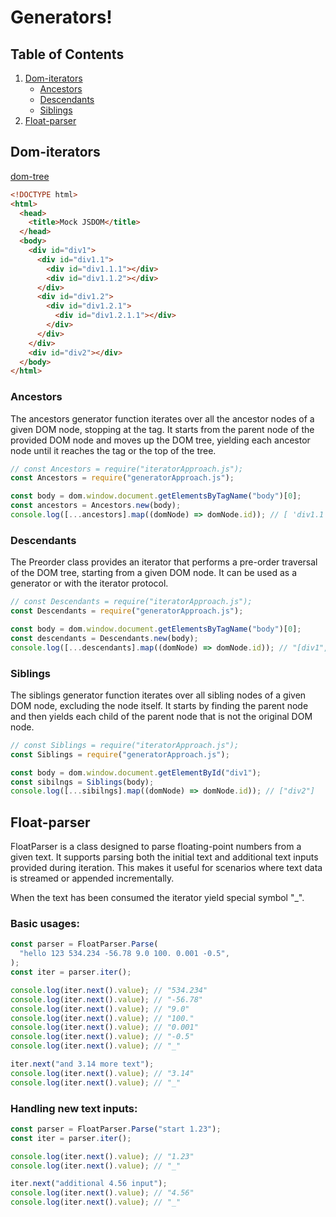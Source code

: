 # Generators!

## Table of Contents

1. [Dom-iterators](#domiterators)
   - [Ancestors](#ancestors)
   - [Descendants](#descendants)
   - [Siblings](#siblings)
2. [Float-parser](#floatparser)

## Dom-iterators

[dom-tree](DOM.png)

```html
<!DOCTYPE html>
<html>
  <head>
    <title>Mock JSDOM</title>
  </head>
  <body>
    <div id="div1">
      <div id="div1.1">
        <div id="div1.1.1"></div>
        <div id="div1.1.2"></div>
      </div>
      <div id="div1.2">
        <div id="div1.2.1">
          <div id="div1.2.1.1"></div>
        </div>
      </div>
    </div>
    <div id="div2"></div>
  </body>
</html>
```

### Ancestors

The ancestors generator function iterates over all the ancestor nodes of a given DOM node, stopping at the <body> tag. It starts from the parent node of the provided DOM node and moves up the DOM tree, yielding each ancestor node until it reaches the <body> tag or the top of the tree.

```javascript
// const Ancestors = require("iteratorApproach.js");
const Ancestors = require("generatorApproach.js");

const body = dom.window.document.getElementsByTagName("body")[0];
const ancestors = Ancestors.new(body);
console.log([...ancestors].map((domNode) => domNode.id)); // [ 'div1.1', 'div1' ]
```

### Descendants

The Preorder class provides an iterator that performs a pre-order traversal of the DOM tree, starting from a given DOM node. It can be used as a generator or with the iterator protocol.

```javascript
// const Descendants = require("iteratorApproach.js");
const Descendants = require("generatorApproach.js");

const body = dom.window.document.getElementsByTagName("body")[0];
const descendants = Descendants.new(body);
console.log([...descendants].map((domNode) => domNode.id)); // "[div1", "div1.1", "div1.1.1", "div1.1.2", "div1.2", "div1.2.1", "div1.2.1.1", "div2"]
```

### Siblings

The siblings generator function iterates over all sibling nodes of a given DOM node, excluding the node itself. It starts by finding the parent node and then yields each child of the parent node that is not the original DOM node.

```javascript
// const Siblings = require("iteratorApproach.js");
const Siblings = require("generatorApproach.js");

const body = dom.window.document.getElementById("div1");
const sibilngs = Siblings(body);
console.log([...sibilngs].map((domNode) => domNode.id)); // ["div2"]
```

## Float-parser

FloatParser is a class designed to parse floating-point numbers from a given text. It supports parsing both the initial text and additional text inputs provided during iteration. This makes it useful for scenarios where text data is streamed or appended incrementally.

When the text has been consumed the iterator yield special symbol "\_".

### Basic usages:

```javascript
const parser = FloatParser.Parse(
  "hello 123 534.234 -56.78 9.0 100. 0.001 -0.5",
);
const iter = parser.iter();

console.log(iter.next().value); // "534.234"
console.log(iter.next().value); // "-56.78"
console.log(iter.next().value); // "9.0"
console.log(iter.next().value); // "100."
console.log(iter.next().value); // "0.001"
console.log(iter.next().value); // "-0.5"
console.log(iter.next().value); // "_"

iter.next("and 3.14 more text");
console.log(iter.next().value); // "3.14"
console.log(iter.next().value); // "_"
```

### Handling new text inputs:

```javascript
const parser = FloatParser.Parse("start 1.23");
const iter = parser.iter();

console.log(iter.next().value); // "1.23"
console.log(iter.next().value); // "_"

iter.next("additional 4.56 input");
console.log(iter.next().value); // "4.56"
console.log(iter.next().value); // "_"
```
